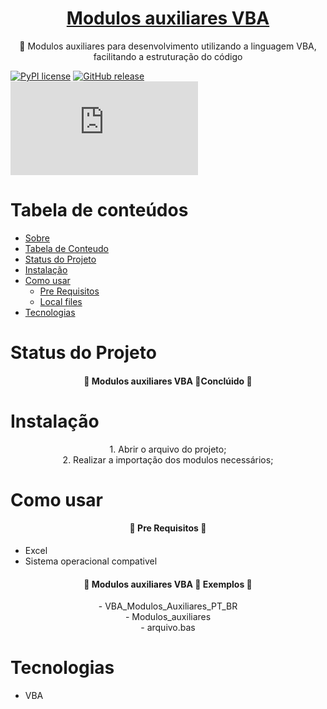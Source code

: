 <h1 align="center">
    <a href="https://github.com/leonardoqueiroz-code/VBA_Modulos_Auxiliares_PT_BR/">Modulos auxiliares  VBA</a>
</h1>
<p align="center">🚀 Modulos auxiliares para desenvolvimento utilizando a linguagem VBA, facilitando a estruturação do código</p>

[![PyPI license](https://img.shields.io/pypi/l/ansicolortags.svg)]()
[![GitHub release](https://img.shields.io/github/release/Naereen/StrapDown.js.svg)](h)
[![Only 85 kb](https://badge-size.herokuapp.com/Naereen/StrapDown.js/master/strapdown.min.js)]()

Tabela de conteúdos
=================
<!--ts-->
   * [Sobre](#Sobre)
   * [Tabela de Conteudo](#tabela-de-conteudo)
   * [Status do Projeto](#tabela-de-conteudo)
   * [Instalação](#instalacao)
   * [Como usar](#como-usar)
      * [Pre Requisitos](#pre-requisitos)
      * [Local files](#local-files)
   * [Tecnologias](#tecnologias)
<!--te-->


Status do Projeto
=================
<h4 align="center"> 
	🚧  Modulos auxiliares  VBA 🚀Conclúido  🚧
</h4>

Instalação
=================

<div align="center">
1. Abrir o arquivo do projeto; <br>
2. Realizar a importação dos modulos necessários;
</div>

Como usar
=================
<h4 align="center"> 
	🚧  Pre Requisitos 🚧
</h4>

- Excel
- Sistema operacional compativel



<h4 align="center"> 
	🌟  Modulos auxiliares  VBA 🌟 Exemplos  🌟
</h4>

<center>
	- VBA_Modulos_Auxiliares_PT_BR<br>
		- Modulos_auxiliares <br>
			- arquivo.bas
</center>

Tecnologias
=================

- VBA
